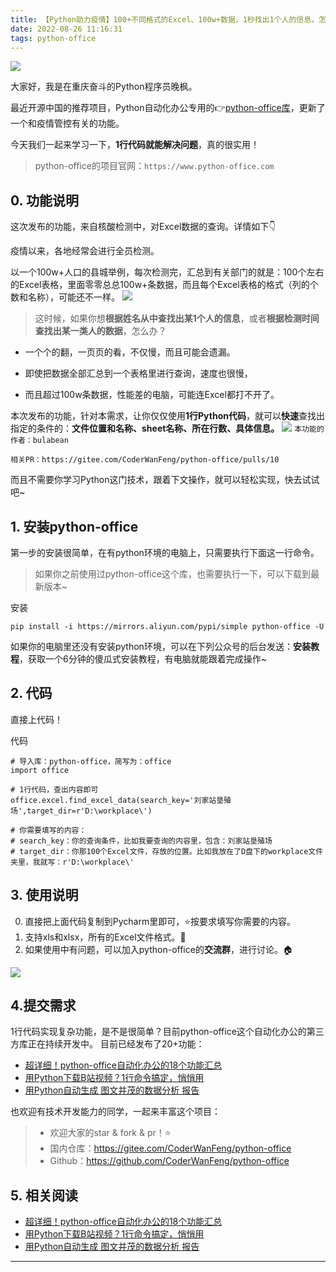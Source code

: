 ```yaml
---
title: 【Python助力疫情】100+不同格式的Excel、100w+数据，1秒找出1个人的信息，怎么做到的？
date: 2022-08-26 11:16:31
tags: python-office
---
```




![](https://www.python-office.com/api/img-cdn/python-office/find_excel_data/cover.jpg)


大家好，我是在重庆奋斗的Python程序员晚枫。

最近开源中国的推荐项目，Python自动化办公专用的👉[python-office库](https://mp.weixin.qq.com/s/d2m7xYCLXF8QUlr-5sSuPA)，更新了一个和疫情管控有关的功能。

今天我们一起来学习一下，**1行代码就能解决问题**，真的很实用！

> python-office的项目官网：``https://www.python-office.com``


## 0. 功能说明

这次发布的功能，来自核酸检测中，对Excel数据的查询。详情如下👇

疫情以来，各地经常会进行全员检测。

以一个100w+人口的县城举例，每次检测完，汇总到有关部门的就是：100个左右的Excel表格，里面零零总总100w+条数据，而且每个Excel表格的格式（列的个数和名称），可能还不一样。
![](https://www.python-office.com/api/img-cdn/python-office/find_excel_data/qa.jpg)

>这时候，如果你想**根据姓名从中查找出某1个人的信息**，或者**根据检测时间查找出某一类人的数据**，怎么办？

- 一个个的翻，一页页的看，不仅慢，而且可能会遗漏。

- 即使把数据全部汇总到一个表格里进行查询，速度也很慢，
- 而且超过100w条数据，性能差的电脑，可能连Excel都打不开了。

本次发布的功能，针对本需求，让你仅仅使用**1行Python代码**，就可以**快速**查找出指定的条件的：**文件位置和名称、sheet名称、所在行数、具体信息。**
![](https://www.python-office.com/api/img-cdn/python-office/find_excel_data/demo.jpg)
``本功能的作者：bulabean``

``相关PR：https://gitee.com/CoderWanFeng/python-office/pulls/10``

而且不需要你学习Python这门技术，跟着下文操作，就可以轻松实现，快去试试吧~





## 1. 安装python-office
第一步的安装很简单，在有python环境的电脑上，只需要执行下面这一行命令。
> 如果你之前使用过python-office这个库，也需要执行一下，可以下载到最新版本~

安装
```
pip install -i https://mirrors.aliyun.com/pypi/simple python-office -U
```
如果你的电脑里还没有安装python环境，可以在下列公众号的后台发送：**安装教程**，获取一个6分钟的傻瓜式安装教程，有电脑就能跟着完成操作~



## 2. 代码
直接上代码！

代码
```
# 导入库：python-office，简写为：office
import office

# 1行代码，查出内容即可
office.excel.find_excel_data(search_key='刘家站垦殖场',target_dir=r'D:\workplace\')

# 你需要填写的内容：
# search_key：你的查询条件，比如我要查询的内容里，包含：刘家站垦殖场
# target_dir：你那100个Excel文件，存放的位置。比如我放在了D盘下的workplace文件夹里，我就写：r'D:\workplace\'

```


## 3. 使用说明
0. 直接把上面代码复制到Pycharm里即可，⭐按要求填写你需要的内容。
1. 支持xls和xlsx，所有的Excel文件格式。📕
2. 如果使用中有问题，可以加入python-office的**交流群**，进行讨论。🏠

![](https://www.python-office.com/api/img-cdn/python-office/find_excel_data/group.jpg)
## 4.提交需求
1行代码实现复杂功能，是不是很简单？目前python-office这个自动化办公的第三方库正在持续开发中。
目前已经发布了20+功能：

- [超详细！python-office自动化办公的18个功能汇总](https://mp.weixin.qq.com/s/QhaUoB7Q4CJHR29uD6JSHQ)
- [用Python下载B站视频？1行命令搞定，悄悄用](https://mp.weixin.qq.com/s/sFdZnhkxiBxNE7C3_ciT8w)
- [用Python自动生成 图文并茂的数据分析 报告](https://mp.weixin.qq.com/s/STSRuN9Q9NpETKdYQBmxqQ)

也欢迎有技术开发能力的同学，一起来丰富这个项目：
> - 欢迎大家的star & fork & pr！⭐
> - 国内仓库：https://gitee.com/CoderWanFeng/python-office
> - Github：https://github.com/CoderWanFeng/python-office

## 5. 相关阅读

- [超详细！python-office自动化办公的18个功能汇总](https://mp.weixin.qq.com/s/QhaUoB7Q4CJHR29uD6JSHQ)
- [用Python下载B站视频？1行命令搞定，悄悄用](https://mp.weixin.qq.com/s/sFdZnhkxiBxNE7C3_ciT8w)
- [用Python自动生成 图文并茂的数据分析 报告](https://mp.weixin.qq.com/s/STSRuN9Q9NpETKdYQBmxqQ)




----
